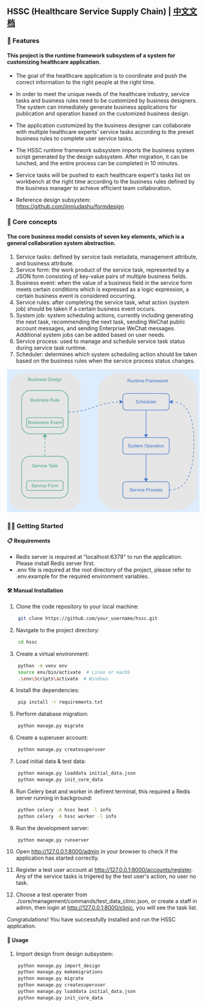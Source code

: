 ## HSSC (Healthcare Service Supply Chain) | [中文文档](./docs/README_zh.md)

### 🚀 Features 
#### This project is the runtime framework subsystem of a system for customizing healthcare application.
* The goal of the healthcare application is to coordinate and push the correct information to the right people at the right time.

* In order to meet the unique needs of the healthcare industry, service tasks and business rules need to be customized by business designers. The system can immediately generate business applications for publication and operation based on the customized business design.

* The application customized by the business designer can collaborate with multiple healthcare experts' service tasks according to the preset business rules to complete user service tasks.

* The HSSC runtime framework subsystem imports the business system script generated by the design subsystem. After migration, it can be lunched, and the entire process can be completed in 10 minutes.

* Service tasks will be pushed to each healthcare expert's tasks list on workbench at the right time according to the business rules defined by the business manager to achieve efficient team collaboration.

* Reference design subsystem: https://github.com/jinniudashu/formdesign

### 🧠 Core concepts
#### The core business model consists of seven key elements, which is a general collaboration system abstraction.
1. Service tasks: defined by service task metadata, management attribute, and business attribute.
2. Service form: the work product of the service task, represented by a JSON form consisting of key-value pairs of multiple business fields.
3. Business event: when the value of a business field in the service form meets certain conditions which is expressed as a logic expression, a certain business event is considered occurring.
4. Service rules: after completing the service task, what action (system job) should be taken if a certain business event occurs.
5. System job: system scheduling actions, currently including generating the next task, recommending the next task, sending WeChat public account messages, and sending Enterprise WeChat messages. Additional system jobs can be added based on user needs.
6. Service process: used to manage and schedule service task status during service task runtime.
7. Scheduler: determines which system scheduling action should be taken based on the business rules when the service process status changes.

![Core business model relationship diagram](./docs/7elements.png)

### 👨‍🚀 Getting Started
#### 📋 Requirements
* Redis server is required at "localhost:6379" to run the application. Please install Redis server first.
* .env file is required at the root directory of the project, please refer to .env.example for the required environment variables.

#### 🛠️ Manual Installation
1. Clone the code repository to your local machine:
```bash
    git clone https://github.com/your_username/hssc.git
```
2. Navigate to the project directory:
```bash
    cd hssc
```
3. Create a virtual environment:
```bash
    python -m venv env
    source env/bin/activate  # Linux or macOS
    .\env\Scripts\activate  # Windows
```
4. Install the dependencies:
```bash
    pip install -r requirements.txt
```
5. Perform database migration:
```bash
    python manage.py migrate
```
6. Create a superuser account:
```bash
    python manage.py createsuperuser
```
7. Load initial data & test data:
```bash
    python manage.py loaddata initial_data.json
    python manage.py init_core_data
```
8. Run Celery beat and worker in defirent terminal, this required a Redis server running in background:
```bash
    python celery -A hssc beat -l info
    python celery -A hssc worker -l info
```
9. Run the development server:
```bash
    python manage.py runserver
```
10. Open http://127.0.0.1:8000/admin in your browser to check if the application has started correctly.

11. Register a test user account at http://127.0.0.1:8000/accounts/register. Any of the service tasks is trigered by the test user's action, no user no task.

12. Choose a test operater from ./core/management/commands/test_data_clinic.json, or create a staff in admin, then login at http://127.0.0.1:8000/clinic, you will see the task list.

Congratulations! You have successfully installed and run the HSSC application.

#### 🔧 Usage
1. Import design from design subsystem:
```bash
    python manage.py import_design
    python manage.py makemigrations
    python manage.py migrate
    python manage.py createsuperuser
    python manage.py loaddata initial_data.json
    python manage.py init_core_data
```
